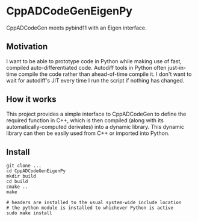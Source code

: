 # CppADCodeGenEigenPy

CppADCodeGen meets pybind11 with an Eigen interface.

## Motivation

I want to be able to prototype code in Python while making use of fast,
compiled auto-differentiated code. Autodiff tools in Python often just-in-time
compile the code rather than ahead-of-time compile it. I don't want to wait for
autodiff's JIT every time I run the script if nothing has changed.

## How it works

This project provides a simple interface to CppADCodeGen to define the required
function in C++, which is then compiled (along with its automatically-computed
derivates) into a dynamic library. This dynamic library can then be easily used
from C++ or imported into Python.

## Install
```
git clone ...
cd CppADCodeGenEigenPy
mkdir build
cd build
cmake ..
make

# headers are installed to the usual system-wide include location
# the python module is installed to whichever Python is active
sudo make install
```


